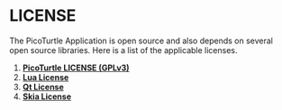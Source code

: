 # LICENSE

The PicoTurtle Application is open source and also depends on several open source libraries.
Here is a list of the applicable licenses.

1. **[PicoTurtle LICENSE (GPLv3)](https://raw.githubusercontent.com/abhishekmishra/picoturtle/main/LICENSE)**
2. **[Lua License](https://raw.githubusercontent.com/abhishekmishra/picoturtle/main/LICENSE-Lua)**
3. **[Qt License](https://raw.githubusercontent.com/abhishekmishra/picoturtle/main/LICENSE-Qt)**
4. **[Skia License](https://raw.githubusercontent.com/abhishekmishra/picoturtle/main/LICENSE-Skia)**
